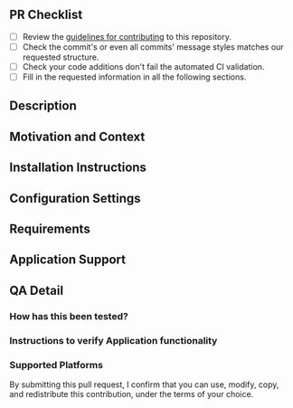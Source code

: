 ## PR Checklist
- [ ] Review the [guidelines for contributing](../CONTRIBUTING.md) to this repository.
- [ ] Check the commit's or even all commits' message styles matches our requested structure.
- [ ] Check your code additions don't fail the automated CI validation.
- [ ] Fill in the requested information in all the following sections.

## Description
<!--- Describe your Greengrass Application in detail. -->

## Motivation and Context
<!--- What is the purpose of this application? What problem does it solve? -->
<!--- If it solves an open issue, please link to the issue here. -->

## Installation Instructions
<!--- Provide clear, succinct instructions for installation of -->
<!--- application, preferably "one-click or one-line". -->

## Configuration Settings
<!--- Provide clear, succinct instructions around which knobs can be -->
<!--- turned as well as examples of workable default configuration. -->

## Requirements
<!--- Clearly state the AWS and non-AWS resources required for the -->
<!--- solution both on the device and in the customer's AWS account. -->

## Application Support
<!--- Provide clear instructions about how customers facing issues with --> 
<!--- the application can report issues and how to get them addressed. -->

## QA Detail

### How has this been tested?
<!--- Describe in detail how you tested the application. Include -->
<!--- details of your testing environment, and the tests you ran. -->

### Instructions to verify Application functionality
<!--- Instructions can include a script that installs and runs some -->
<!--- examples which can be manually verified, manual user scripts, -->
<!--- or instructions to invoke any integration tests. -->

### Supported Platforms
<!--- List the supported platforms. -->

By submitting this pull request, I confirm that you can use, modify, copy, and redistribute this contribution, under the terms of your choice.
